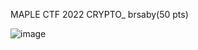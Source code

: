 MAPLE CTF 2022 
CRYPTO_ brsaby(50 pts)


![image](https://user-images.githubusercontent.com/97526925/187433520-60f80873-26a1-4782-92c7-bfbe9cb1a980.png)

